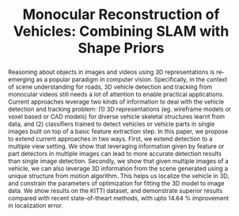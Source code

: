 ---
layout: project-page-new
title: "Monocular Reconstruction of Vehicles: Combining SLAM with Shape Priors"
authors:
  - name: Falak Chhaya
    sup: 1
  - name: Dinesh Reddy
    sup: 1
  - name: Sarthak Upadhyay
    sup: 1
  - name: Visesh Chari
    sup: 1
  - name: M. Zeeshan Zia
    sup: 2
  - name: K. Madhava Krishna
    sup: 1
affiliations:
  - name: IIIT Hyderabad, India
    link: https://robotics.iiit.ac.in
    sup: 1
  - name: Retrocausal, Inc
    link: #
    sup: 2
permalink: publications/2016/Chhaya_Monocular-Reconstruction
abstract: "Reasoning about objects in images and videos using 3D representations is re-emerging as a popular paradigm in computer vision. Specifically, in the context of scene understanding for roads, 3D vehicle detection and tracking from monocular videos still needs a lot of attention to enable practical applications. Current approaches leverage two kinds of information to deal with the vehicle detection and tracking problem: (1) 3D representations (eg. wireframe models or voxel based or CAD models) for diverse vehicle skeletal structures learnt from data, and (2) classifiers trained to detect vehicles or vehicle parts in single images built on top of a basic feature extraction step.
In this paper, we propose to extend current approaches in two ways. First, we extend detection to a multiple view setting. We show that leveraging information given by feature or part detectors in multiple images can lead to more accurate detection results than single image detection. Secondly, we show that given multiple images of a vehicle, we can also leverage 3D information from the scene generated using a unique structure from motion algorithm. This helps us localize the vehicle in 3D,
and constrain the parameters of optimization for fitting the 3D model to image data. We show results on the KITTI dataset, and demonstrate superior results compared with recent state-of-theart methods, with upto 14.64 % improvement in localization error."
paper: https://robotics.iiit.ac.in/uploads/Main/Publications/Falak_etal_ICRA16.pdf
video: https://robotics.iiit.ac.in/videos/publications/Falak_etal_ICRA16.mp4
# iframe: https://www.youtube.com/embed/jhjskX4FQwA

---